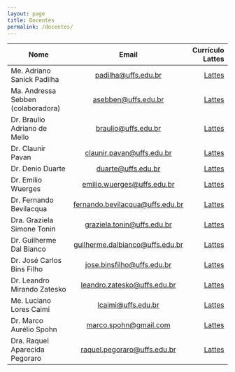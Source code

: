 ```yaml
---
layout: page
title: Docentes
permalink: /docentes/
---
```



| Nome        | Email           | Currículo Lattes  |
| ----------- |:-------------:| -----:|
| Me. Adriano Sanick Padilha 	| <padilha@uffs.edu.br> | [Lattes](http://buscatextual.cnpq.br/buscatextual/visualizacv.do?metodo=apresentar&id=K4592683E6) |
| Ma. Andressa Sebben (colaboradora) 	| <asebben@uffs.edu.br> |	[Lattes](http://buscatextual.cnpq.br/buscatextual/visualizacv.do?metodo=apresentar&id=K4753896U6) 	 |
| Dr. Braulio Adriano de Mello |	<braulio@uffs.edu.br> | 	[Lattes](http://buscatextual.cnpq.br/buscatextual/visualizacv.do?metodo=apresentar&id=K4707362Y6)  	|
| Dr. Claunir Pavan |	<claunir.pavan@uffs.edu.br> | 	[Lattes](http://buscatextual.cnpq.br/buscatextual/visualizacv.do?metodo=apresentar&id=K4706941A9)  	 |
| Dr. Denio Duarte 	| <duarte@uffs.edu.br> 	| [Lattes](http://buscatextual.cnpq.br/buscatextual/visualizacv.do?metodo=apresentar&id=K4709589E5)  	 |
| Dr. Emílio Wuerges |	<emilio.wuerges@uffs.edu.br> |	[Lattes](http://buscatextual.cnpq.br/buscatextual/visualizacv.do?metodo=apresentar&id=K4716165D0)  	|
| Dr. Fernando Bevilacqua |	<fernando.bevilacqua@uffs.edu.br> | 	[Lattes](http://buscatextual.cnpq.br/buscatextual/visualizacv.do?metodo=apresentar&id=K4251573P8)  	|
| Dra. Graziela Simone Tonin |	<graziela.tonin@uffs.edu.br> | 	[Lattes](http://buscatextual.cnpq.br/buscatextual/visualizacv.do?metodo=apresentar&id=K4138361P7)  	|
| Dr. Guilherme Dal Bianco |	<guilherme.dalbianco@uffs.edu.br> |	[Lattes](http://buscatextual.cnpq.br/buscatextual/visualizacv.do?metodo=apresentar&id=K4138098P8) 	|
| Dr. José Carlos Bins Filho  |	<jose.binsfilho@uffs.edu.br>  |	[Lattes](http://buscatextual.cnpq.br/buscatextual/visualizacv.do?metodo=apresentar&id=K4782175D9)  	 |
| Dr. Leandro Mirando Zatesko |	<leandro.zatesko@uffs.edu.br>  |	[Lattes](http://lattes.cnpq.br/4259616811045288) 	|
| Me. Luciano Lores Caimi |	<lcaimi@uffs.edu.br> |	[Lattes](http://buscatextual.cnpq.br/buscatextual/visualizacv.do?metodo=apresentar&id=K4790813H0)  	|
| Dr. Marco Aurélio Spohn |	<marco.spohn@gmail.com> | 	[Lattes](http://buscatextual.cnpq.br/buscatextual/visualizacv.do?metodo=apresentar&id=K4790248U1) 	 |
| Dra. Raquel Aparecida Pegoraro |	<raquel.pegoraro@uffs.edu.br> |	[Lattes](http://buscatextual.cnpq.br/buscatextual/visualizacv.do?metodo=apresentar&id=K4776788T1) 	|
